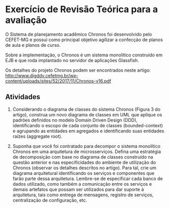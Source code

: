 # Exercício de Revisão Teórica para a avaliação

O Sistema de planejamento acadêmico Chronos foi desenvolvido pelo CEFET-MG e possui como principal objetivo agilizar a confecção de planos de aula e planos de curso.

Sobre a implementação, o Chronos é um sistema monolítico construído em EJB e que roda implantado no servidor de aplicações Glassfish.

Os detalhes do projeto Chronos podem ser encontrados neste artigo:
http://www.digddv.cefetmg.br/wp-content/uploads/sites/52/2017/11/Chronos-v16.pdf

## Atividades

1) Considerando o diagrama de classes do sistema Chronos (Figura 3 do artigo), construa um novo diagrama de classes em UML que aplique os padrões definidos no modelo Domain Driven Design (DDD), identificando o escopo de cada conjunto de classes (bounded-context) e agrupando as entidades em agregados e identificando suas entidades raízes (aggregate root).

2) Suponha que você foi contratado para decompor o sistema monolítico Chronos em uma arquitetura de microsserviços. Defina uma estratégia de decomposição com base no diagrama de classes construído na questão anterior e nas especificidades do ambiente de utilização do Chronos (observar os detalhes descritos no artigo). Para tal, crie um diagrama arquitetural identificando os serviços e componentes que farão parte dessa arquitetura. Lembre-se de especificar cada banco de dados utilizado, como também a comunicação entre os serviços e demais artefatos que possam ser utilizados para dar suporte à arquitetura, tais como entrega de mensagens, registro de serviços, centralização de configuração, etc.  
